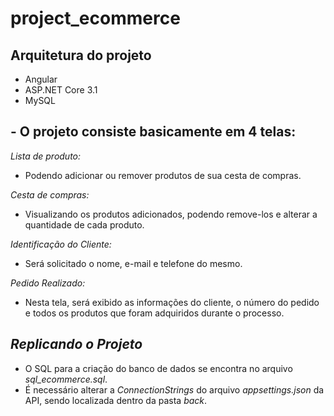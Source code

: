 # project_ecommerce

## Arquitetura do projeto
- Angular
- ASP.NET Core 3.1
- MySQL

## - O projeto consiste basicamente em 4 telas:
*Lista de produto:*
- Podendo adicionar ou remover produtos de sua cesta de compras.

*Cesta de compras:*
- Visualizando os produtos adicionados, podendo remove-los e alterar a quantidade de cada produto.

*Identificação do Cliente:*
- Será solicitado o nome, e-mail e telefone do mesmo.

*Pedido Realizado:*
- Nesta tela, será exibido as informações do cliente, o número do pedido e todos os produtos que foram adquiridos durante o processo.

## *Replicando o Projeto*

- O SQL para a criação do banco de dados se encontra no arquivo *sql_ecommerce.sql*.
- É necessário alterar a _ConnectionStrings_ do arquivo *appsettings.json* da API, sendo localizada dentro da pasta *back*.
